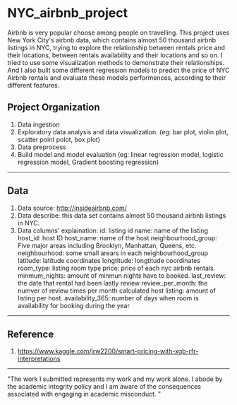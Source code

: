 NYC_airbnb_project
==============================

Airbnb is very popular choose among people on travelling. This project uses New York City's airbnb data, which contains almost 50 thousand airbnb listings in NYC, trying to explore the relationship between rentals price and their locations, between rentals availability and their locations and so on. I tried to use some visualization methods to demonstrate their relationships. And I also built some different regression models to predict the price of NYC Airbnb rentals and evaluate these models performences, according to their different features.

Project Organization
------------
1. Data ingestion
2. Exploratory data analysis and data visualization. (eg: bar plot, violin plot, scatter point polot, box plot)
3. Data preprocess
4. Build model and model evaluation (eg: linear regression model, logistic regression model, Gradient boosting regression)
--------

Data
------------
1. Data source: http://insideairbnb.com/
2. Data describe: this data set contains almost 50 thousand airbnb listings in NYC.
3. Data columns' explaination:
   id: listing id
   name: name of the listing
   host_id: host ID
   host_name: name of the host
   neighbourhood_group: Five major areas including Brooklyn, Manhattan, Queens, etc.
   neighbourhood: some small arears in each neighbourhood_group
   latitude: latitude coordinates
   longtitude: longtitude coordinates
   room_type: listing room type
   price: price of each nyc airbnb rentals.
   minmum_nights: amount of minmun nights have to booked.
   last_review: the date that rental had been lastly review
   review_per_month: the numver of review times per month
   calculated host listing: amount of listing per host.
   availability_365: number of days when room is availability for booking during the year
--------

Reference
------------
1. https://www.kaggle.com/jrw2200/smart-pricing-with-xgb-rfr-interpretations
--------

"The work I submitted represents my work and my work alone.  I abode by the academic integrity policy and I am aware of the consequences associated with engaging in academic misconduct. "
